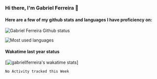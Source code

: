 ### Hi there, I'm Gabriel Ferreira 👋

#### Here are a few of my github stats and languages I have proficiency on:


![Gabriel Ferreira Github status](https://github-readme-stats.vercel.app/api?username=gabriellferreira&show_icons=true&count_private=true)

![Most used languages](https://github-readme-stats.vercel.app/api/top-langs/?username=gabriellferreira&layout=compact&hide=html,css,assembly,c%2B%2B&count_private=true&langs_count=8)

#### Wakatime last year status
[![gabriellferreira's wakatime stats](https://github-readme-stats.vercel.app/api/wakatime?username=gabriellferreira&range=last_year&layout=compact&hide_progress=false)]


<!--START_SECTION:waka-->
```text
No Activity tracked this Week
```
<!--END_SECTION:waka-->
